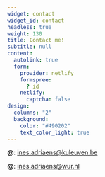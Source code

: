 ```yaml
---
widget: contact
widget_id: contact
headless: true
weight: 130
title: Contact me!
subtitle: null
content:
  autolink: true
  form:
    provider: netlify
    formspree:
      ? id
    netlify:
      captcha: false
design:
  columns: "2"
  background:
    color: "#490202"
    text_color_light: true
---
```

**@**: ines.adriaens@kuleuven.be  

**@**: ines.adriaens@wur.nl
